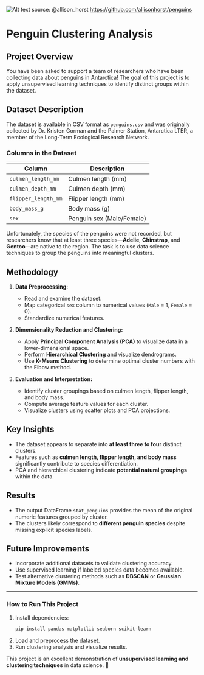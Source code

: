 ![Alt text](https://imgur.com/orZWHly.png=80)
source: @allison_horst https://github.com/allisonhorst/penguins

# **Penguin Clustering Analysis**

## **Project Overview**
You have been asked to support a team of researchers who have been collecting data about penguins in Antarctica! The goal of this project is to apply unsupervised learning techniques to identify distinct groups within the dataset.

## **Dataset Description**
The dataset is available in CSV format as `penguins.csv` and was originally collected by Dr. Kristen Gorman and the Palmer Station, Antarctica LTER, a member of the Long-Term Ecological Research Network.

### **Columns in the Dataset**

| Column              | Description                    |
|---------------------|--------------------------------|
| `culmen_length_mm` | Culmen length (mm)            |
| `culmen_depth_mm`  | Culmen depth (mm)             |
| `flipper_length_mm`| Flipper length (mm)           |
| `body_mass_g`      | Body mass (g)                 |
| `sex`              | Penguin sex (Male/Female)     |

Unfortunately, the species of the penguins were not recorded, but researchers know that at least three species—**Adelie**, **Chinstrap**, and **Gentoo**—are native to the region. The task is to use data science techniques to group the penguins into meaningful clusters.

## **Methodology**

1. **Data Preprocessing:**
   - Read and examine the dataset.
   - Map categorical `sex` column to numerical values (`Male` = 1, `Female` = 0).
   - Standardize numerical features.

2. **Dimensionality Reduction and Clustering:**
   - Apply **Principal Component Analysis (PCA)** to visualize data in a lower-dimensional space.
   - Perform **Hierarchical Clustering** and visualize dendrograms.
   - Use **K-Means Clustering** to determine optimal cluster numbers with the Elbow method.

3. **Evaluation and Interpretation:**
   - Identify cluster groupings based on culmen length, flipper length, and body mass.
   - Compute average feature values for each cluster.
   - Visualize clusters using scatter plots and PCA projections.

## **Key Insights**
- The dataset appears to separate into **at least three to four** distinct clusters.
- Features such as **culmen length, flipper length, and body mass** significantly contribute to species differentiation.
- PCA and hierarchical clustering indicate **potential natural groupings** within the data.

## **Results**
- The output DataFrame `stat_penguins` provides the mean of the original numeric features grouped by cluster.
- The clusters likely correspond to **different penguin species** despite missing explicit species labels.

## **Future Improvements**
- Incorporate additional datasets to validate clustering accuracy.
- Use supervised learning if labeled species data becomes available.
- Test alternative clustering methods such as **DBSCAN** or **Gaussian Mixture Models (GMMs)**.

---

### **How to Run This Project**
1. Install dependencies:
   ```bash
   pip install pandas matplotlib seaborn scikit-learn
   ```
2. Load and preprocess the dataset.
3. Run clustering analysis and visualize results.

This project is an excellent demonstration of **unsupervised learning and clustering techniques** in data science. 🚀
